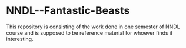 # NNDL--Fantastic-Beasts
This repository is consisting of the work done in one semester of NNDL course and is supposed to be reference material for whoever finds it interesting.

